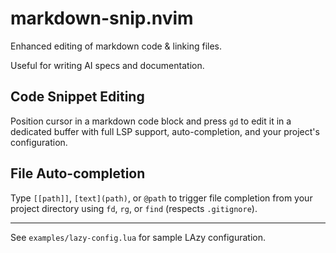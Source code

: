 # markdown-snip.nvim

Enhanced editing of markdown code & linking files.

Useful for writing AI specs and documentation.

## Code Snippet Editing

Position cursor in a markdown code block and press `gd` to edit it in a dedicated buffer with full LSP support, auto-completion, and your project's configuration.

## File Auto-completion

Type `[[path]]`, `[text](path)`, or `@path` to trigger file completion from your project directory using `fd`, `rg`, or `find` (respects `.gitignore`).

---

See `examples/lazy-config.lua` for sample LAzy configuration.

